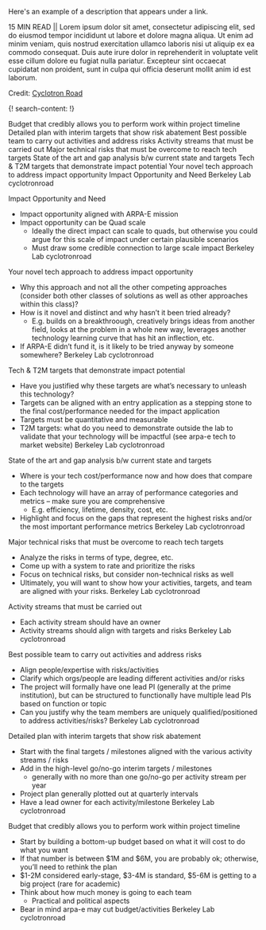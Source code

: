 Here's an example of a description that appears under a link.

15 MIN READ || Lorem ipsum dolor sit amet, consectetur adipiscing elit, sed do eiusmod tempor incididunt ut labore et dolore magna aliqua. Ut enim ad minim veniam, quis nostrud exercitation ullamco laboris nisi ut aliquip ex ea commodo consequat. Duis aute irure dolor in reprehenderit in voluptate velit esse cillum dolore eu fugiat nulla pariatur. Excepteur sint occaecat cupidatat non proident, sunt in culpa qui officia deserunt mollit anim id est laborum.

Credit: [Cyclotron Road](http://www.cyclotronroad.org/)

{! search-content: !}

Budget that credibly allows you to perform work within project timeline
Detailed plan with interim targets that show risk abatement
Best possible team to carry out activities and address risks
Activity streams that must be carried out
Major technical risks that must be overcome to reach tech targets 
State of the art and gap analysis b/w current state and targets
Tech & T2M targets that demonstrate impact potential
Your novel tech approach to address impact opportunity
Impact Opportunity and Need
Berkeley Lab
cyclotronroad


Impact Opportunity and Need
* Impact opportunity aligned with ARPA-E mission
* Impact opportunity can be Quad scale
   * Ideally the direct impact can scale to quads, but otherwise you could argue for this scale of impact under certain plausible scenarios
   * Must draw some credible connection to large scale impact
Berkeley Lab
cyclotronroad

 
Your novel tech approach to address impact opportunity
* Why this approach and not all the other competing approaches (consider both other classes of solutions as well as other approaches within this class)?
* How is it novel and distinct and why hasn’t it been tried already?
  * E.g. builds on a breakthroough, creatively brings ideas from another field, looks at the problem in a whole new way, leverages another technology learning curve that has hit an inflection, etc.
* If ARPA-E didn’t fund it, is it likely to be tried anyway by someone somewhere?
Berkeley Lab
cyclotronroad


Tech & T2M targets that demonstrate impact potential
* Have you justified why these targets are what’s necessary to unleash this technology?
* Targets can be aligned with an entry application as a stepping stone to the final cost/performance needed for the impact application
* Targets must be quantitative and measurable
* T2M targets: what do you need to demonstrate outside the lab to validate that your technology will be impactful (see arpa-e tech to market website)
Berkeley Lab
cyclotronroad


State of the art and gap analysis b/w current state and targets
* Where is your tech cost/performance now and how does that compare to the targets
* Each technology will have an array of performance categories and metrics – make sure you are comprehensive
   * E.g. efficiency, lifetime, density, cost, etc.
* Highlight and focus on the gaps that represent the highest risks and/or the most important performance metrics
Berkeley Lab
cyclotronroad


Major technical risks that must be overcome to reach tech targets 
* Analyze the risks in terms of type, degree, etc.
* Come up with a system to rate and prioritize the risks
* Focus on technical risks, but consider non-technical risks as well
* Ultimately, you will want to show how your activities, targets, and team are aligned with your risks.
Berkeley Lab
cyclotronroad


Activity streams that must be carried out
* Each activity stream should have an owner
* Activity streams should align with targets and risks
Berkeley Lab
cyclotronroad


Best possible team to carry out activities and address risks
* Align people/expertise with risks/activities
* Clarify which orgs/people are leading different activities and/or risks
* The project will formally have one lead PI (generally at the prime institution), but can be structured to functionally have multiple lead PIs based on function or topic
* Can you justify why the team members are uniquely qualified/positioned to address activities/risks?
Berkeley Lab
cyclotronroad


Detailed plan with interim targets that show risk abatement
* Start with the final targets / milestones aligned with the various activity streams / risks
* Add in the high-level go/no-go interim targets / milestones
  * generally with no more than one go/no-go per activity stream per year
* Project plan generally plotted out at quarterly intervals
* Have a lead owner for each activity/milestone
Berkeley Lab
cyclotronroad


Budget that credibly allows you to perform work within project timeline
* Start by building a bottom-up budget based on what it will cost to do what you want
* If that number is between $1M and $6M, you are probably ok; otherwise, you’ll need to rethink the plan
* $1-2M considered early-stage, $3-4M is standard, $5-6M is getting to a big project (rare for academic)
* Think about how much money is going to each team
  * Practical and political aspects
* Bear in mind arpa-e may cut budget/activities
Berkeley Lab
cyclotronroad
